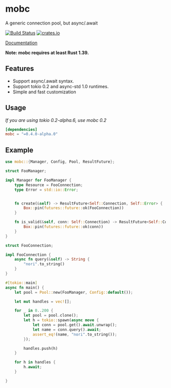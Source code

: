 # mobc

A generic connection pool, but async/.await

[![Build Status](https://travis-ci.com/importcjj/mobc.svg?token=ZZrg3rRkUA8NUGrjEsU9&branch=0.4.x)](https://travis-ci.com/importcjj/mobc) [![crates.io](https://img.shields.io/badge/crates.io-latest-%23dea584)](https://crates.io/crates/mobc)

[Documentation](https://docs.rs/mobc/latest/mobc/)

**Note: mobc requires at least Rust 1.39.**

## Features

* Support async/.await syntax.
* Support tokio 0.2 and async-std 1.0 runtimes.
* Simple and fast customization


## Usage

*If you are using tokio 0.2-alpha.6, use mobc 0.2*

```toml
[dependencies]
mobc = "=0.4.0-alpha.0"
```

## Example

```rust
use mobc::{Manager, Config, Pool, ResultFuture};

struct FooManager;

impl Manager for FooManager {
    type Resource = FooConnection;
    type Error = std::io::Error;


    fn create(&self) -> ResultFuture<Self::Connection, Self::Error> {
        Box::pin(futures::future::ok(FooConnection))
    }

    fn is_valid(&self, conn: Self::Connection) -> ResultFuture<Self::Connection, Self::Error> {
        Box::pin(futures::future::ok(conn))
    }
}

struct FooConnection;

impl FooConnection {
    async fn query(&self) -> String {
        "nori".to_string()
    }
}

#[tokio::main]
async fn main() {
    let pool = Pool::new(FooManager, Config::default());

    let mut handles = vec![];

    for _ in 0..200 {
        let pool = pool.clone();
        let h = tokio::spawn(async move {
            let conn = pool.get().await.unwrap();
            let name = conn.query().await;
            assert_eq!(name, "nori".to_string());
        });

        handles.push(h)
    }

    for h in handles {
        h.await;
    }

}
```